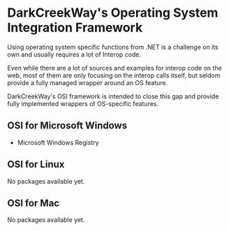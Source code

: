 # DarkCreekWay's Operating System Integration Framework

Using operating system specific functions from .NET is a challenge on its own
and usually requires a lot of Interop code.

Even while there are a lot of sources and examples for interop code on the web,
most of them are only focusing on the interop calls itself, but seldom provide
a fully managed wrapper around an OS feature.

DarkCreekWay's OSI framework is intended to close this gap and provide
fully implemented wrappers of OS-specific features.

## OSI for Microsoft Windows

* Microsoft Windows Registry

## OSI for Linux

No packages available yet.

## OSI for Mac

No packages available yet.
